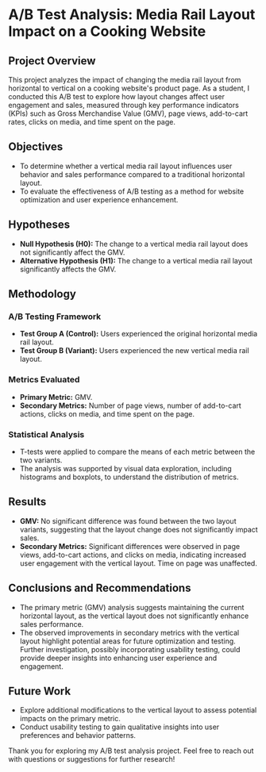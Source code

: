 # A/B Test Analysis: Media Rail Layout Impact on a Cooking Website

## Project Overview
This project analyzes the impact of changing the media rail layout from horizontal to vertical on a cooking website's product page. As a student, I conducted this A/B test to explore how layout changes affect user engagement and sales, measured through key performance indicators (KPIs) such as Gross Merchandise Value (GMV), page views, add-to-cart rates, clicks on media, and time spent on the page.

## Objectives
- To determine whether a vertical media rail layout influences user behavior and sales performance compared to a traditional horizontal layout.
- To evaluate the effectiveness of A/B testing as a method for website optimization and user experience enhancement.

## Hypotheses
- **Null Hypothesis (H0):** The change to a vertical media rail layout does not significantly affect the GMV.
- **Alternative Hypothesis (H1):** The change to a vertical media rail layout significantly affects the GMV.

## Methodology
### A/B Testing Framework
- **Test Group A (Control):** Users experienced the original horizontal media rail layout.
- **Test Group B (Variant):** Users experienced the new vertical media rail layout.

### Metrics Evaluated
- **Primary Metric:** GMV.
- **Secondary Metrics:** Number of page views, number of add-to-cart actions, clicks on media, and time spent on the page.

### Statistical Analysis
- T-tests were applied to compare the means of each metric between the two variants.
- The analysis was supported by visual data exploration, including histograms and boxplots, to understand the distribution of metrics.

## Results
- **GMV:** No significant difference was found between the two layout variants, suggesting that the layout change does not significantly impact sales.
- **Secondary Metrics:** Significant differences were observed in page views, add-to-cart actions, and clicks on media, indicating increased user engagement with the vertical layout. Time on page was unaffected.

## Conclusions and Recommendations
- The primary metric (GMV) analysis suggests maintaining the current horizontal layout, as the vertical layout does not significantly enhance sales performance.
- The observed improvements in secondary metrics with the vertical layout highlight potential areas for future optimization and testing. Further investigation, possibly incorporating usability testing, could provide deeper insights into enhancing user experience and engagement.

## Future Work
- Explore additional modifications to the vertical layout to assess potential impacts on the primary metric.
- Conduct usability testing to gain qualitative insights into user preferences and behavior patterns.

Thank you for exploring my A/B test analysis project. Feel free to reach out with questions or suggestions for further research!
